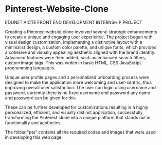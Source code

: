 # Pinterest-Website-Clone
EDUNET AICTE FRONT END DEVELOPMENT INTERNSHIP PROJECT

Creating a Pinterest website clone involved several strategic enhancements to create a unique and engaging user experience. The project began with visual design customization, implementing a distinctive layout with a minimalist design, a custom color palette, and unique fonts, which provided a cohesive and visually appealing aesthetic aligned with the brand identity. Advanced features were then added, such as enhanced search filters, custom image tags. This was writen in basic HTML, CSS JavaScript programming languages.

Unique user profile pages and a personalized onboarding process were designed to make the application more welcoming and user-centric, thus improving overall user satisfaction. The user can login using username and password, currently there is no fixed username and password any name and password can be given for this.

These can be further developed for customizations resulting in a highly personalized, efficient, and visually distinct application, successfully transforming the Pinterest clone into a unique platform that stands out in functionality and aesthetics.

The folder "pts" contains all the required codes and images that were used in developing this web page.
